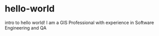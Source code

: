 # hello-world
intro to hello world!
I am a GIS Professional with experience in Software Engineering and QA
